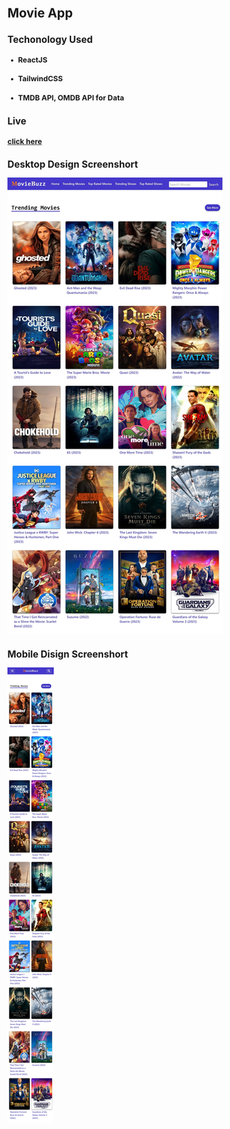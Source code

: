# Movie App

## Techonology Used
- ### ReactJS
- ### TailwindCSS
- ### TMDB API, OMDB API for Data

## Live 

### [click here](https://movie-app-using-reactjs.netlify.app/)

## Desktop Design Screenshort

![Desktop Design](./src/assets/Desktop%20Design.jpg)

 ## Mobile Disign Screenshort

![Mobile Design](./src/assets/Mobile%20Design.jpg)